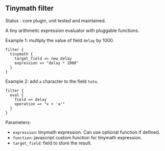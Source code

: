 Tinymath filter
---

Status : core plugin, unit tested and maintained.

A tiny arithmetic expression evaluator with pluggable functions.

Example 1: multiply the value of field ``delay`` by 1000.
````
filter {
  tinymath {
    target_field => new_delay
    expression => "delay * 1000"
  }
}
`````

Example 2: add ``a`` character to the field ``toto``.
````
filter {
  eval {
    field => delay
    operation => "x + 'a'"
  }
}
`````
Parameters:

* ``expression``: tinymath expression. Can use optional function if defined.
* ``function``: javascript custom function for tinymath expression.
* ``target_field``: field to store the result.

